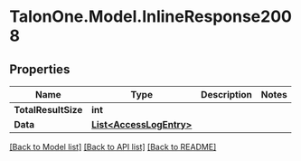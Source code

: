 
# TalonOne.Model.InlineResponse2008

## Properties

Name | Type | Description | Notes
------------ | ------------- | ------------- | -------------
**TotalResultSize** | **int** |  | 
**Data** | [**List&lt;AccessLogEntry&gt;**](AccessLogEntry.md) |  | 

[[Back to Model list]](../README.md#documentation-for-models)
[[Back to API list]](../README.md#documentation-for-api-endpoints)
[[Back to README]](../README.md)

